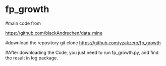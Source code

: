 # fp_growth
#main code from 

https://github.com/blackAndrechen/data_mine

#download the repository
git clone https://github.com/yzakzero/fp_growth

#After downloading the Code, you just need to run fp_growth.py, and find the result in log package.
